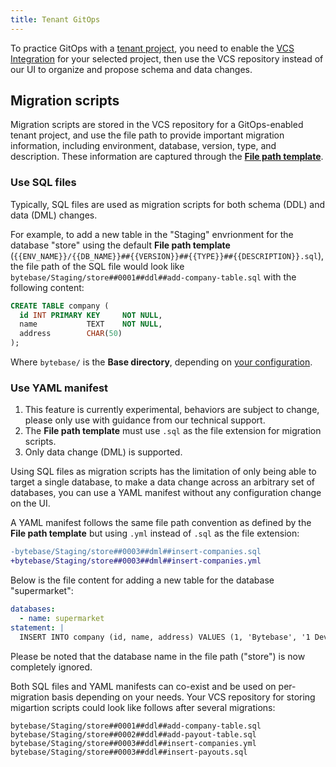 ```yaml
---
title: Tenant GitOps
---
```


To practice GitOps with a [tenant project](/docs/tenant-database-management/tenant-project), you need to enable the [VCS Integration](/docs/vcs-integration/overview) for your selected project, then use the VCS repository instead of our UI to organize and propose schema and data changes.

## Migration scripts

Migration scripts are stored in the VCS repository for a GitOps-enabled tenant project, and use the file path to provide important migration information, including environment, database, version, type, and description. These information are captured through the [**File path template**](/docs/vcs-integration/name-and-organize-schema-files#file-path-template).

### Use SQL files

Typically, SQL files are used as migration scripts for both schema (DDL) and data (DML) changes.

For example, to add a new table in the "Staging" envrionment for the database "store" using the default **File path template** (`{{ENV_NAME}}/{{DB_NAME}}##{{VERSION}}##{{TYPE}}##{{DESCRIPTION}}.sql`), the file path of the SQL file would look like `bytebase/Staging/store##0001##ddl##add-company-table.sql` with the following content:

```sql
CREATE TABLE company (
  id INT PRIMARY KEY     NOT NULL,
  name           TEXT    NOT NULL,
  address        CHAR(50)
);
```

Where `bytebase/` is the **Base directory**, depending on [your configuration](/docs/vcs-integration/enable-version-control-workflow#step-3---configure-deploy).

### Use YAML manifest

<hint-block type="warning">

1. This feature is currently experimental, behaviors are subject to change, please only use with guidance from our technical support.
1. The **File path template** must use `.sql` as the file extension for migration scripts.
1. Only data change (DML) is supported.

</hint-block>

Using SQL files as migration scripts has the limitation of only being able to target a single database, to make a data change across an arbitrary set of databases, you can use a YAML manifest without any configuration change on the UI.

A YAML manifest follows the same file path convention as defined by the **File path template** but using `.yml` instead of `.sql` as the file extension:

```diff
-bytebase/Staging/store##0003##dml##insert-companies.sql
+bytebase/Staging/store##0003##dml##insert-companies.yml
```

Below is the file content for adding a new table for the database "supermarket":

```yml
databases:
  - name: supermarket
statement: |
  INSERT INTO company (id, name, address) VALUES (1, 'Bytebase', '1 DevOps street');
```

Please be noted that the database name in the file path ("store") is now completely ignored.

Both SQL files and YAML manifests can co-exist and be used on per-migration basis depending on your needs. Your VCS repository for storing migartion scripts could look like follows after several migrations:

```
bytebase/Staging/store##0001##ddl##add-company-table.sql
bytebase/Staging/store##0002##ddl##add-payout-table.sql
bytebase/Staging/store##0003##ddl##insert-companies.yml
bytebase/Staging/store##0003##ddl##insert-payouts.sql
```
